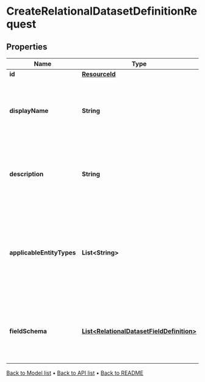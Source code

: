 

# CreateRelationalDatasetDefinitionRequest


## Properties

| Name | Type | Description | Notes |
|------------ | ------------- | ------------- | -------------|
|**id** | [**ResourceId**](ResourceId.md) |  |  |
|**displayName** | **String** | A user-friendly display name for the relational dataset definition. |  |
|**description** | **String** | A detailed description of the relational dataset definition and its purpose. |  [optional] |
|**applicableEntityTypes** | **List&lt;String&gt;** | The types of entities this relational dataset definition can be applied to (e.g. Instrument, Portfolio, etc.). |  |
|**fieldSchema** | [**List&lt;RelationalDatasetFieldDefinition&gt;**](RelationalDatasetFieldDefinition.md) | The schema defining the structure and data types of the relational dataset. |  |



[Back to Model list](../README.md#documentation-for-models) &#8226; [Back to API list](../README.md#documentation-for-api-endpoints) &#8226; [Back to README](../README.md)


